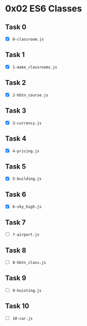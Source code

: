 # 0x02 ES6 Classes

## Task 0

- [x] `0-classroom.js`

## Task 1

- [x] `1-make_classrooms.js`

## Task 2

- [x] `2-hbtn_course.js`

## Task 3

- [x] `3-currency.js`

## Task 4

- [x] `4-pricing.js`

## Task 5

- [x] `5-building.js`

## Task 6

- [x] `6-sky_high.js`

## Task 7

- [ ] `7-airport.js`

## Task 8

- [ ] `8-hbtn_class.js`

## Task 9

- [ ] `9-hoisting.js`

## Task 10

- [ ] `10-car.js`

